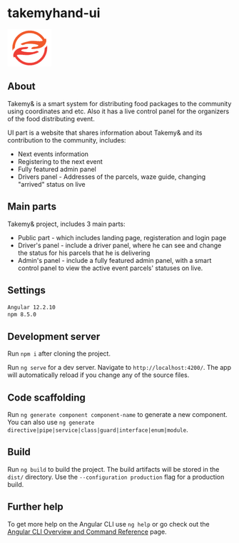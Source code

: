 # takemyhand-ui

![](./src/assets/img/Logo.png)

## About

Takemy& is a smart system for distributing food packages to the community using coordinates and etc.
Also it has a live control panel for the organizers of the food distributing event.

UI part is a website that shares information about Takemy& and its contribution to the community, includes:

- Next events information
- Registering to the next event
- Fully featured admin panel
- Drivers panel - Addresses of the parcels, waze guide, changing "arrived" status on live

## Main parts

Takemy& project, includes 3 main parts:

- Public part - which includes landing page, registeration and login page
- Driver's panel - include a driver panel, where he can see and change the status for his parcels that he is delivering
- Admin's panel - include a fully featured admin panel, with a smart control panel to view the active event parcels' statuses on live.

## Settings

```
Angular 12.2.10
npm 8.5.0
```

## Development server

Run `npm i` after cloning the project.

Run `ng serve` for a dev server. Navigate to `http://localhost:4200/`. The app will automatically reload if you change any of the source files.

## Code scaffolding

Run `ng generate component component-name` to generate a new component. You can also use `ng generate directive|pipe|service|class|guard|interface|enum|module`.

## Build

Run `ng build` to build the project. The build artifacts will be stored in the `dist/` directory. Use the `--configuration production` flag for a production build.

## Further help

To get more help on the Angular CLI use `ng help` or go check out the [Angular CLI Overview and Command Reference](https://angular.io/cli) page.
